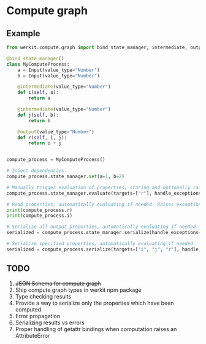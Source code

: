 # Compute graph

## Example

```py
from werkit.compute.graph import bind_state_manager, intermediate, output

@bind_state_manager()
class MyComputeProcess:
    a = Input(value_type="Number")
    b = Input(value_type="Number")

    @intermediate(value_type="Number")
    def i(self, a):
        return a

    @intermediate(value_type="Number")
    def j(self, b):
        return b

    @output(value_type="Number")
    def r(self, i, j):
        return i + j


compute_process = MyComputeProcess()

# Inject dependencies.
compute_process.state_manager.set(a=1, b=2)

# Manually trigger evaluation of properties, storing and optionally raising exceptions.
compute_process.state_manager.evaluate(targets=["r"], handle_exceptions=False)

# Read properties, automatically evaluating if needed. Raises exceptions.
print(compute_process.r)
print(compute_process.i)

# Serialize all output properties, automatically evaluating if needed.
serialized = compute_process.state_manager.serialize(handle_exceptions=True)

# Serialize specified properties, automatically evaluating if needed.
serialized = compute_process.serialize(targets=["i", "j", "r"], handle_exceptions=True)
```

## TODO

1. ~~JSON Schema for compute graph~~
2. Ship compute graph types in werkit npm package
3. Type checking results
4. Provide a way to serialize only the properties which have been computed
5. Error propagation
6. Serializing results vs errors
7. Proper handling of getattr bindings when computation raises an AttributeError
